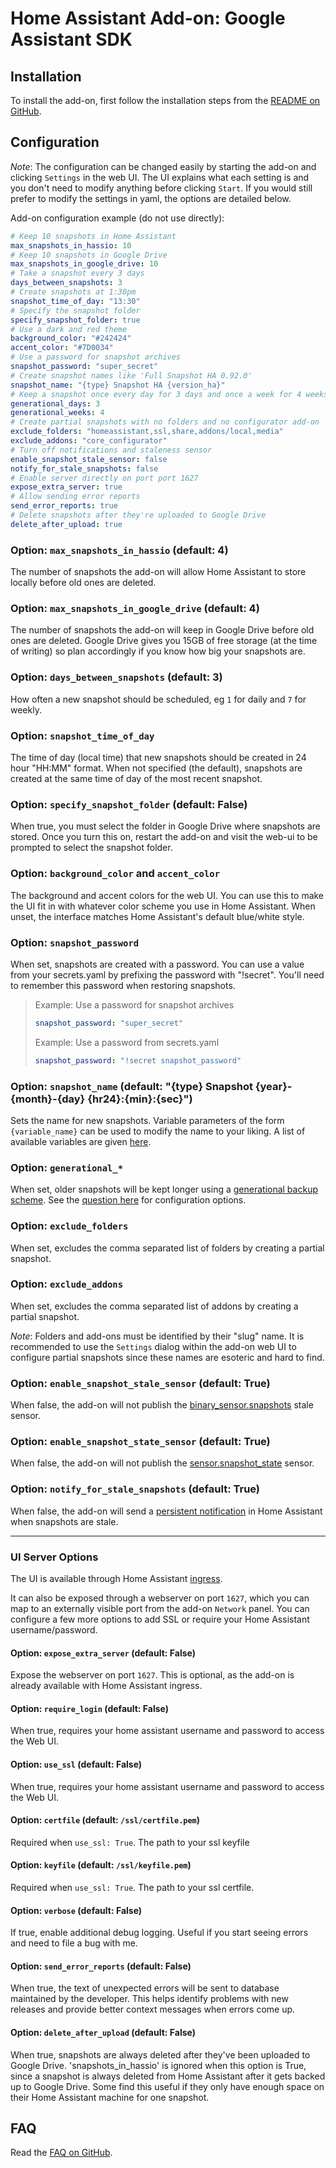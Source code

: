 # Home Assistant Add-on: Google Assistant SDK

## Installation

To install the add-on, first follow the installation steps from the [README on GitHub](https://github.com/sabeechen/hassio-google-drive-backup#installation).

## Configuration

_Note_: The configuration can be changed easily by starting the add-on and clicking `Settings` in the web UI.
The UI explains what each setting is and you don't need to modify anything before clicking `Start`.
If you would still prefer to modify the settings in yaml, the options are detailed below.

Add-on configuration example (do not use directly):

```yaml
# Keep 10 snapshots in Home Assistant
max_snapshots_in_hassio: 10
# Keep 10 snapshots in Google Drive
max_snapshots_in_google_drive: 10
# Take a snapshot every 3 days
days_between_snapshots: 3
# Create snapshots at 1:30pm
snapshot_time_of_day: "13:30"
# Specify the snapshot folder
specify_snapshot_folder: true
# Use a dark and red theme
background_color: "#242424"
accent_color: "#7D0034"
# Use a password for snapshot archives
snapshot_password: "super_secret"
# Create snapshot names like 'Full Snapshot HA 0.92.0'
snapshot_name: "{type} Snapshot HA {version_ha}"
# Keep a snapshot once every day for 3 days and once a week for 4 weeks
generational_days: 3
generational_weeks: 4
# Create partial snapshots with no folders and no configurator add-on
exclude_folders: "homeassistant,ssl,share,addons/local,media"
exclude_addons: "core_configurator"
# Turn off notifications and staleness sensor
enable_snapshot_stale_sensor: false
notify_for_stale_snapshots: false
# Enable server directly on port port 1627
expose_extra_server: true
# Allow sending error reports
send_error_reports: true
# Delete snapshots after they're uploaded to Google Drive
delete_after_upload: true
```

### Option: `max_snapshots_in_hassio` (default: 4)

The number of snapshots the add-on will allow Home Assistant to store locally before old ones are deleted.

### Option: `max_snapshots_in_google_drive` (default: 4)

The number of snapshots the add-on will keep in Google Drive before old ones are deleted. Google Drive gives you 15GB of free storage (at the time of writing) so plan accordingly if you know how big your snapshots are.

### Option: `days_between_snapshots` (default: 3)

How often a new snapshot should be scheduled, eg `1` for daily and `7` for weekly.

### Option: `snapshot_time_of_day`

The time of day (local time) that new snapshots should be created in 24 hour "HH:MM" format. When not specified (the default), snapshots are created at the same time of day of the most recent snapshot.

### Option: `specify_snapshot_folder` (default: False)

When true, you must select the folder in Google Drive where snapshots are stored. Once you turn this on, restart the add-on and visit the web-ui to be prompted to select the snapshot folder.

### Option: `background_color` and `accent_color`

The background and accent colors for the web UI. You can use this to make the UI fit in with whatever color scheme you use in Home Assistant. When unset, the interface matches Home Assistant's default blue/white style.

### Option: `snapshot_password`

When set, snapshots are created with a password. You can use a value from your secrets.yaml by prefixing the password with "!secret". You'll need to remember this password when restoring snapshots.

> Example: Use a password for snapshot archives
>
> ```yaml
> snapshot_password: "super_secret"
> ```
>
> Example: Use a password from secrets.yaml
>
> ```yaml
> snapshot_password: "!secret snapshot_password"
> ```

### Option: `snapshot_name` (default: "{type} Snapshot {year}-{month}-{day} {hr24}:{min}:{sec}")

Sets the name for new snapshots. Variable parameters of the form `{variable_name}` can be used to modify the name to your liking. A list of available variables are given [here](https://github.com/sabeechen/hassio-google-drive-backup#can-i-give-snapshots-a-different-name).

### Option: `generational_*`

When set, older snapshots will be kept longer using a [generational backup scheme](https://en.wikipedia.org/wiki/Backup_rotation_scheme). See the [question here](https://github.com/sabeechen/hassio-google-drive-backup#can-i-keep-older-backups-for-longer) for configuration options.

### Option: `exclude_folders`

When set, excludes the comma separated list of folders by creating a partial snapshot.

### Option: `exclude_addons`

When set, excludes the comma separated list of addons by creating a partial snapshot.

_Note_: Folders and add-ons must be identified by their "slug" name. It is recommended to use the `Settings` dialog within the add-on web UI to configure partial snapshots since these names are esoteric and hard to find.

### Option: `enable_snapshot_stale_sensor` (default: True)

When false, the add-on will not publish the [binary_sensor.snapshots](https://github.com/sabeechen/hassio-google-drive-backup#how-will-i-know-this-will-be-there-when-i-need-it) stale sensor.

### Option: `enable_snapshot_state_sensor` (default: True)

When false, the add-on will not publish the [sensor.snapshot_state](https://github.com/sabeechen/hassio-google-drive-backup#how-will-i-know-this-will-be-there-when-i-need-it) sensor.

### Option: `notify_for_stale_snapshots` (default: True)

When false, the add-on will send a [persistent notification](https://github.com/sabeechen/hassio-google-drive-backup#how-will-i-know-this-will-be-there-when-i-need-it) in Home Assistant when snapshots are stale.

---

### UI Server Options

The UI is available through Home Assistant [ingress](https://www.home-assistant.io/blog/2019/04/15/hassio-ingress/).

It can also be exposed through a webserver on port `1627`, which you can map to an externally visible port from the add-on `Network` panel. You can configure a few more options to add SSL or require your Home Assistant username/password.

#### Option: `expose_extra_server` (default: False)

Expose the webserver on port `1627`. This is optional, as the add-on is already available with Home Assistant ingress.

#### Option: `require_login` (default: False)

When true, requires your home assistant username and password to access the Web UI.

#### Option: `use_ssl` (default: False)

When true, requires your home assistant username and password to access the Web UI.

#### Option: `certfile` (default: `/ssl/certfile.pem`)

Required when `use_ssl: True`. The path to your ssl keyfile

#### Option: `keyfile` (default: `/ssl/keyfile.pem`)

Required when `use_ssl: True`. The path to your ssl certfile.

#### Option: `verbose` (default: False)

If true, enable additional debug logging. Useful if you start seeing errors and need to file a bug with me.

#### Option: `send_error_reports` (default: False)

When true, the text of unexpected errors will be sent to database maintained by the developer. This helps identify problems with new releases and provide better context messages when errors come up.

#### Option: `delete_after_upload` (default: False)

When true, snapshots are always deleted after they've been uploaded to Google Drive.  'snapshots_in_hassio' is ignored when this option is True, since a snapshot is always deleted from Home Assistant after it gets backed up to Google Drive.  Some find this useful if they only have enough space on their Home Assistant machine for one snapshot.

## FAQ

Read the [FAQ on GitHub](https://github.com/sabeechen/hassio-google-drive-backup#faq).
